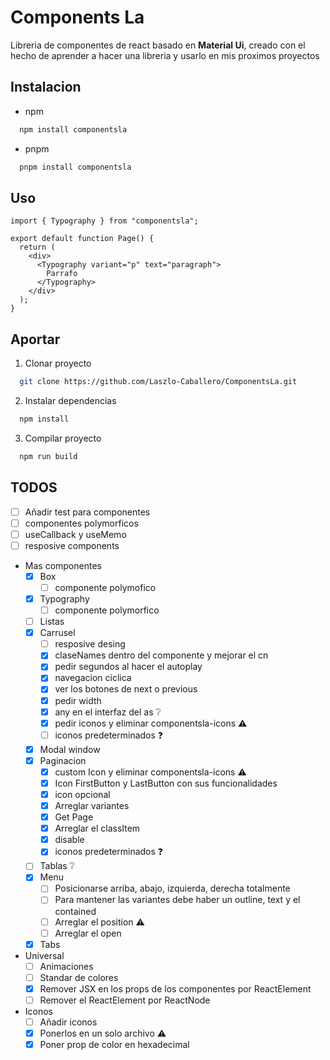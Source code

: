 # Components La

Libreria de componentes de react basado en **Material Ui**,
creado con el hecho de aprender a hacer una libreria y usarlo en mis
proximos proyectos

## Instalacion

- npm

```bash
  npm install componentsla
```

- pnpm

```bash
  pnpm install componentsla
```

## Uso

```tsx
import { Typography } from "componentsla";

export default function Page() {
  return (
    <div>
      <Typography variant="p" text="paragraph">
        Parrafo
      </Typography>
    </div>
  );
}
```

## Aportar

1. Clonar proyecto

```bash
  git clone https://github.com/Laszlo-Caballero/ComponentsLa.git
```

2. Instalar dependencias

```bash
  npm install
```

3. Compilar proyecto

```bash
  npm run build
```

## TODOS

- [ ] Añadir test para componentes
- [ ] componentes polymorficos
- [ ] useCallback y useMemo
- [ ] resposive components
- Mas componentes
  - [x] Box
    - [ ] componente polymofico
  - [x] Typography
    - [ ] componente polymorfico
  - [ ] Listas
  - [x] Carrusel
    - [ ] resposive desing
    - [x] claseNames dentro del componente y mejorar el cn
    - [x] pedir segundos al hacer el autoplay
    - [x] navegacion ciclica
    - [x] ver los botones de next o previous
    - [x] pedir width
    - [x] any en el interfaz del as ❔
    - [x] pedir iconos y eliminar componentsla-icons ⚠️
    - [ ] iconos predeterminados ❓
  - [x] Modal window
  - [x] Paginacion
    - [x] custom Icon y eliminar componentsla-icons ⚠️
    - [x] Icon FirstButton y LastButton con sus funcionalidades
    - [x] icon opcional
    - [x] Arreglar variantes
    - [x] Get Page
    - [x] Arreglar el classItem
    - [x] disable
    - [x] iconos predeterminados ❓
  - [ ] Tablas ❔
  - [x] Menu
    - [ ] Posicionarse arriba, abajo, izquierda, derecha totalmente
    - [ ] Para mantener las variantes debe haber un outline, text y el contained
    - [ ] Arreglar el position ⚠️
    - [ ] Arreglar el open
  - [x] Tabs
- Universal
  - [ ] Animaciones
  - [ ] Standar de colores
  - [x] Remover JSX en los props de los componentes por ReactElement
  - [ ] Remover el ReactElement por ReactNode
- Iconos
  - [ ] Añadir iconos
  - [x] Ponerlos en un solo archivo ⚠️
  - [x] Poner prop de color en hexadecimal
